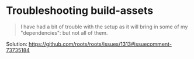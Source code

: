 # Troubleshooting build-assets

>I have had a bit of trouble with the setup as it will bring in some of my "dependencies": but not all of them.

Solution: https://github.com/roots/roots/issues/1313#issuecomment-73735184


